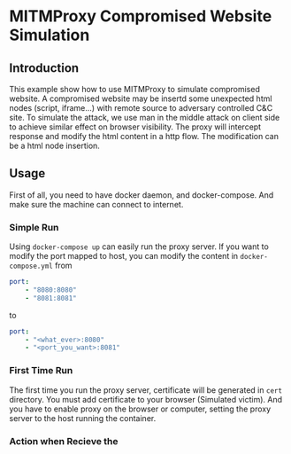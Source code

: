 # MITMProxy Compromised Website Simulation

## Introduction
This example show how to use MITMProxy to simulate compromised website. A compromised website may be insertd some unexpected html nodes (script, iframe...) with remote source to adversary controlled C&C site. To simulate the attack, we use man in the middle attack on client side to achieve similar effect on browser visibility. The proxy will intercept response and modify the html content in a http flow. The modification can be a html node insertion.

## Usage
First of all, you need to have docker daemon, and docker-compose. And make sure the machine can connect to internet.

### Simple Run
Using `docker-compose up` can easily run the proxy server. If you want to modify the port mapped to host, you can modify the content in `docker-compose.yml` from
```.yml
port:
    - "8080:8080"
    - "8081:8081"
```
to
```.yml
port:
    - "<what_ever>:8080"
    - "<port_you_want>:8081"
```

### First Time Run
The first time you run the proxy server, certificate will be generated in `cert` directory. You must add certificate to your browser (Simulated victim). And you have to enable proxy on the browser or computer, setting the proxy server to the host running the container.

### Action when Recieve the 